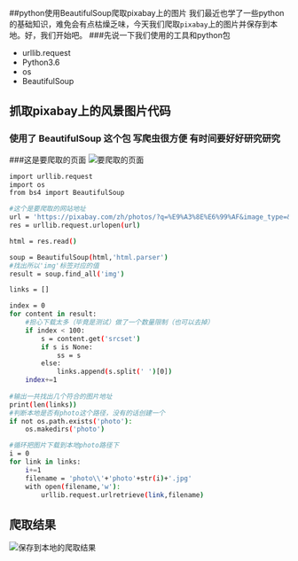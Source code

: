 ##python使用BeautifulSoup爬取pixabay上的图片
我们最近也学了一些python的基础知识，难免会有点枯燥乏味，今天我们爬取`pixabay`上的图片并保存到本地。好，我们开始吧。
###先说一下我们使用的工具和python包
- urllib.request
- Python3.6
- os
- BeautifulSoup
## 抓取pixabay上的风景图片代码
### 使用了 BeautifulSoup 这个包 写爬虫很方便 有时间要好好研究研究

###这是要爬取的页面
![要爬取的页面](http://ophmqxrq8.bkt.clouddn.com/python2.png)
<!--more-->
``` bash
import urllib.request
import os
from bs4 import BeautifulSoup

#这个是要爬取的网站地址
url = 'https://pixabay.com/zh/photos/?q=%E9%A3%8E%E6%99%AF&image_type=&cat=&min_width=&min_height='
res = urllib.request.urlopen(url)

html = res.read()

soup = BeautifulSoup(html,'html.parser')
#找出所以'img'标签对应的值
result = soup.find_all('img')

links = []

index = 0
for content in result:
    #担心下载太多（毕竟是测试）做了一个数量限制（也可以去掉）
	if index < 100:
		s = content.get('srcset')
		if s is None:
			ss = s
		else:
			links.append(s.split(' ')[0])
	index+=1
	
#输出一共找出几个符合的图片地址
print(len(links))
#判断本地是否有photo这个路径，没有的话创建一个
if not os.path.exists('photo'):
	os.makedirs('photo')

#循环把图片下载到本地photo路径下
i = 0
for link in links:
	i+=1
	filename = 'photo\\'+'photo'+str(i)+'.jpg'
	with open(filename,'w'):
		urllib.request.urlretrieve(link,filename)

```

## 爬取结果
![保存到本地的爬取结果](http://ophmqxrq8.bkt.clouddn.com/python1.png)